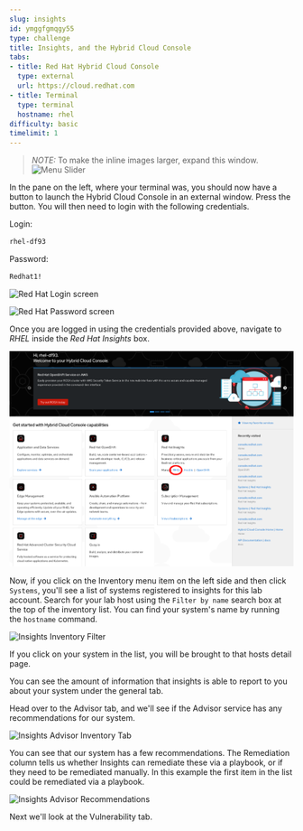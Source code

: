 ```yaml
---
slug: insights
id: ymggfgmqgy55
type: challenge
title: Insights, and the Hybrid Cloud Console
tabs:
- title: Red Hat Hybrid Cloud Console
  type: external
  url: https://cloud.redhat.com
- title: Terminal
  type: terminal
  hostname: rhel
difficulty: basic
timelimit: 1
---
```

>_NOTE:_ To make the inline images larger, expand this window.
![Menu Slider](../assets/slider.png)

In the pane on the left, where your terminal was, you should now have a button to launch the Hybrid Cloud Console in an external window.  Press the button. You will then need to login with the following credentials.

Login:

```bash
rhel-df93
```

Password:

```bash
Redhat1!
```
![Red Hat Login screen](../assets/cloud-console-login.png)

![Red Hat Password screen](../assets/cloud-console-login-pass.png)

Once you are logged in using the credentials provided above, navigate to _RHEL_ inside the _Red Hat Insights_ box.

![cloud.redhat.com Homepage](../assets/RHEl_insights_select.png)

Now, if you click on the Inventory menu item on the left side and then click `Systems`, you'll see a list of systems registered to insights for this lab account.  Search for your lab host using the `Filter by name` search box at the top of the inventory list. You can find your system's name by running the `hostname` command.

![Insights Inventory Filter](../assets/insights-inv-filter.png)

If you click on your system in the list, you will be brought to that hosts detail page.

You can see the amount of information that insights is able to report to you about your system under the general tab.

Head over to the Advisor tab, and we'll see if the Advisor service has any recommendations for our system.

![Insights Advisor Inventory Tab](../assets/insights-advisor-inv.png)

You can see that our system has a few recommendations.  The Remediation column tells us whether Insights can remediate these via a playbook, or if they need to be remediated manually.  In this example the first item in the list could be remediated via a playbook.

![Insights Advisor Recommendations](../assets/advisor-recommendations.png)

Next we'll look at the Vulnerability tab.


